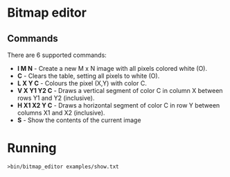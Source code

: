 # Bitmap editor

## Commands

There are 6 supported commands:

* **I M N** - Create a new M x N image with all pixels colored white (O).
* **C** - Clears the table, setting all pixels to white (O).
* **L X Y C** - Colours the pixel (X,Y) with color C.
* **V X Y1 Y2 C** - Draws a vertical segment of color C in column X between rows Y1 and Y2 (inclusive).
* **H X1 X2 Y C** - Draws a horizontal segment of color C in row Y between columns X1 and X2 (inclusive).
* **S** - Show the contents of the current image

# Running

`>bin/bitmap_editor examples/show.txt`
